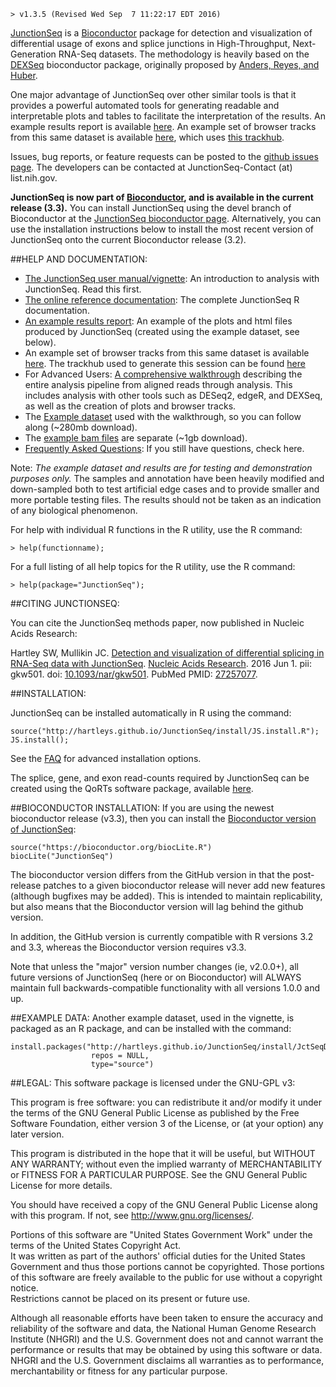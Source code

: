     > v1.3.5 (Revised Wed Sep  7 11:22:17 EDT 2016)

[JunctionSeq](http://hartleys.github.io/JunctionSeq/) is a [Bioconductor](https://www.bioconductor.org/) package for detection and visualization of differential usage of 
exons and splice junctions in High-Throughput, Next-Generation RNA-Seq datasets. 
The methodology is heavily based on the [DEXSeq](http://www.bioconductor.org/packages/release/bioc/html/DEXSeq.html) 
bioconductor package, originally proposed by [Anders, Reyes, and Huber](http://www.ncbi.nlm.nih.gov/pubmed/22722343).

One major advantage of JunctionSeq over other similar tools is that it provides a powerful automated tools for
generating readable and interpretable plots and tables to facilitate the interpretation of the results.
An example results report is available [here](https://dl.dropboxusercontent.com/u/103621176/pipelineWalkthrough/exampleResults/testForDU.html). 
An example set of browser tracks from this same dataset is available 
[here](https://genome.ucsc.edu/cgi-bin/hgTracks?hgS_doOtherUser=submit&hgS_otherUserName=stephen.hartley&hgS_otherUserSessionName=rn6_pipelineWalkthrough_finalTracks), which uses [this trackhub](https://dl.dropboxusercontent.com/u/103621176/pipelineWalkthrough/trackHub/index.html).

Issues, bug reports, or feature requests can be posted to the 
[github issues page](https://github.com/hartleys/JunctionSeq/issues).
The developers can be contacted at JunctionSeq-Contact (at) list.nih.gov.

**JunctionSeq is now part of [Bioconductor](https://www.bioconductor.org/), and is available in the current release (3.3).** 
You can install JunctionSeq using the devel branch of Bioconductor at the [JunctionSeq bioconductor page](http://bioconductor.org/packages/JunctionSeq/). Alternatively, you 
can use the installation instructions below to install the most recent version of JunctionSeq onto the current Bioconductor release (3.2).

##HELP AND DOCUMENTATION:

* [The JunctionSeq user manual/vignette](doc/JunctionSeq.pdf): An introduction to analysis with JunctionSeq. Read this first.
* [The online reference documentation](Rhtml/index.html): The complete JunctionSeq R documentation.
* [An example results report](https://dl.dropboxusercontent.com/u/103621176/pipelineWalkthrough/exampleResults/testForDU.html): An example of the plots and html files produced by JunctionSeq (created using the example dataset, see below).
* An example set of browser tracks from this same dataset is available 
[here](https://genome.ucsc.edu/cgi-bin/hgTracks?hgS_doOtherUser=submit&hgS_otherUserName=stephen.hartley&hgS_otherUserSessionName=rn6_pipelineWalkthrough_finalTracks). The trackhub used to generate this session can be found [here](https://dl.dropboxusercontent.com/u/103621176/pipelineWalkthrough/trackHub/index.html)
* For Advanced Users: [A comprehensive walkthrough](doc/example-walkthrough.pdf) describing the entire analysis pipeline from aligned reads through analysis. This includes analysis with other tools such as DESeq2, edgeR, and DEXSeq, as well as the creation of plots and browser tracks.
* The [Example dataset](https://dl.dropboxusercontent.com/u/103621176/pipelineWalkthrough/QoRTsPipelineWalkthrough.zip) used with the walkthrough, so you can follow along (~280mb download). 
* The [example bam files](https://dl.dropboxusercontent.com/u/103621176/pipelineWalkthrough/bamfiles.zip) are separate (~1gb download).
* [Frequently Asked Questions](faq.html): If you still have questions, check here.

Note: *The example dataset and results are for testing and demonstration purposes only.* The samples and annotation have been heavily modified and down-sampled 
both to test artificial edge cases and to provide smaller and more portable testing files. 
The results should not be taken as an indication of any biological phenomenon.

For help with individual R functions in the R utility, use the R 
command:

    > help(functionname);

For a full listing of all help topics for the R utility, use the R 
command: 

    > help(package="JunctionSeq");

##CITING JUNCTIONSEQ:

You can cite the JunctionSeq methods paper, now published in Nucleic Acids Research:

Hartley SW, Mullikin JC. [Detection and visualization of differential splicing in RNA-Seq data with JunctionSeq](http://nar.oxfordjournals.org/content/early/2016/06/07/nar.gkw501.full). 
[Nucleic Acids Research](http://nar.oxfordjournals.org/). 2016 Jun 1. pii: gkw501. doi: [10.1093/nar/gkw501](http://dx.doi.org/10.1093/nar/gkw501). PubMed PMID: [27257077](http://www.ncbi.nlm.nih.gov/pubmed/27257077).

##INSTALLATION:

JunctionSeq can be installed automatically in R using the command:

    source("http://hartleys.github.io/JunctionSeq/install/JS.install.R");
    JS.install();

See the [FAQ](faq.html) for advanced installation options.

The splice, gene, and exon read-counts required by JunctionSeq can be created 
using the QoRTs software package, available [here](http://hartleys.github.io/QoRTs/index.html).

##BIOCONDUCTOR INSTALLATION:
If you are using the newest bioconductor release (v3.3), then you can install the [Bioconductor version of JunctionSeq](http://bioconductor.org/packages/JunctionSeq/):

    source("https://bioconductor.org/biocLite.R")
    biocLite("JunctionSeq")

The bioconductor version differs from the GitHub version in that the post-release patches to 
a given bioconductor release will never add new features (although bugfixes may be added). This is 
intended to maintain replicability, but also means that the Bioconductor version will lag behind the github version.

In addition, the GitHub version is currently compatible with R versions 3.2 and 3.3, whereas the Bioconductor version requires v3.3.

Note that unless the "major" version number changes (ie, v2.0.0+), all future versions of JunctionSeq (here or on Bioconductor) will ALWAYS 
maintain full backwards-compatible functionality with all versions 1.0.0 and up.

##EXAMPLE DATA:
Another example dataset, used in the vignette, is packaged as an R package, and can be installed with the command:
    
    install.packages("http://hartleys.github.io/JunctionSeq/install/JctSeqData_LATEST.tar.gz", 
                      repos = NULL, 
                      type="source")

##LEGAL:
This software package is licensed under the GNU-GPL v3:

This program is free software: you can redistribute it and/or modify
it under the terms of the GNU General Public License as published by
the Free Software Foundation, either version 3 of the License, or
(at your option) any later version.

This program is distributed in the hope that it will be useful,
but WITHOUT ANY WARRANTY; without even the implied warranty of
MERCHANTABILITY or FITNESS FOR A PARTICULAR PURPOSE.  See the
GNU General Public License for more details.

You should have received a copy of the GNU General Public License
along with this program.  If not, see <http://www.gnu.org/licenses/>.

Portions of this software are "United States Government Work" 
under the terms of the United States Copyright Act.  
It was written as part of the authors' official duties for the 
United States Government and thus those portions cannot be 
copyrighted.  Those portions of this software are freely 
available to the public for use without a copyright notice.  
Restrictions cannot be placed on its present or future use.

Although all reasonable efforts have been taken to ensure the 
accuracy and reliability of the software and data, the National 
Human Genome Research Institute (NHGRI) and the U.S. Government 
does not and cannot warrant the performance or results that may 
be obtained by using this software or data.  NHGRI and the U.S. 
Government disclaims all warranties as to performance, 
merchantability or fitness for any particular purpose.
